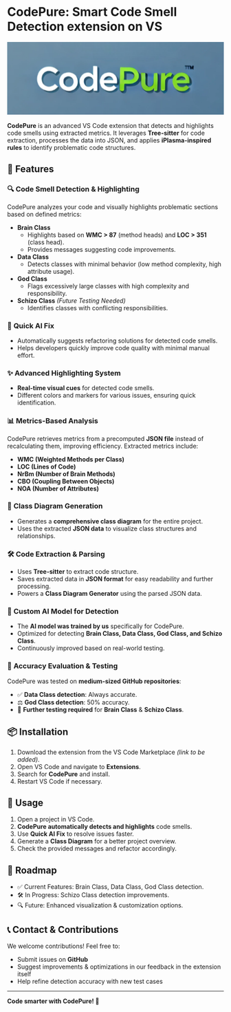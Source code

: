 # CodePure: Smart Code Smell Detection extension on VS

![CodePure Logo](./APP/src/Assets/codepure-logo.png) 

**CodePure** is an advanced VS Code extension that detects and highlights code smells using extracted metrics. It leverages **Tree-sitter** for code extraction, processes the data into JSON, and applies **iPlasma-inspired rules** to identify problematic code structures.

## 🚀 Features

### 🔍 **Code Smell Detection & Highlighting**
CodePure analyzes your code and visually highlights problematic sections based on defined metrics:

- **Brain Class**
  - Highlights based on **WMC > 87** (method heads) and **LOC > 351** (class head).
  - Provides messages suggesting code improvements.
- **Data Class**
  - Detects classes with minimal behavior (low method complexity, high attribute usage).
- **God Class**
  - Flags excessively large classes with high complexity and responsibility.
- **Schizo Class** *(Future Testing Needed)*
  - Identifies classes with conflicting responsibilities.

### 🤖 **Quick AI Fix**
- Automatically suggests refactoring solutions for detected code smells.
- Helps developers quickly improve code quality with minimal manual effort.

### ✨ **Advanced Highlighting System**
- **Real-time visual cues** for detected code smells.
- Different colors and markers for various issues, ensuring quick identification.

### 📊 **Metrics-Based Analysis**
CodePure retrieves metrics from a precomputed **JSON file** instead of recalculating them, improving efficiency. Extracted metrics include:
- **WMC (Weighted Methods per Class)**
- **LOC (Lines of Code)**
- **NrBm (Number of Brain Methods)**
- **CBO (Coupling Between Objects)**
- **NOA (Number of Attributes)**

### 📐 **Class Diagram Generation**
- Generates a **comprehensive class diagram** for the entire project.
- Uses the extracted **JSON data** to visualize class structures and relationships.

### 🛠 **Code Extraction & Parsing**
- Uses **Tree-sitter** to extract code structure.
- Saves extracted data in **JSON format** for easy readability and further processing.
- Powers a **Class Diagram Generator** using the parsed JSON data.

### 🧠 **Custom AI Model for Detection**
- The **AI model was trained by us** specifically for CodePure.
- Optimized for detecting **Brain Class, Data Class, God Class, and Schizo Class**.
- Continuously improved based on real-world testing.

### 🧪 **Accuracy Evaluation & Testing**
CodePure was tested on **medium-sized GitHub repositories**:
- ✅ **Data Class detection**: Always accurate.
- ⚖ **God Class detection**: 50% accuracy.
- 🔬 **Further testing required** for **Brain Class** & **Schizo Class**.

## 📦 Installation
1. Download the extension from the VS Code Marketplace *(link to be added)*.
2. Open VS Code and navigate to **Extensions**.
3. Search for **CodePure** and install.
4. Restart VS Code if necessary.

## 🚀 Usage
1. Open a project in VS Code.
2. **CodePure automatically detects and highlights** code smells.
3. Use **Quick AI Fix** to resolve issues faster.
4. Generate a **Class Diagram** for a better project overview.
5. Check the provided messages and refactor accordingly.

## 📌 Roadmap
- ✅ Current Features: Brain Class, Data Class, God Class detection.
- 🛠 In Progress: Schizo Class detection improvements.
- 🔍 Future: Enhanced visualization & customization options.

## 📞 Contact & Contributions
We welcome contributions! Feel free to:
- Submit issues on **GitHub** 
- Suggest improvements & optimizations in our feedback in the extension itself
- Help refine detection accuracy with new test cases

---

**Code smarter with CodePure! 🚀**

